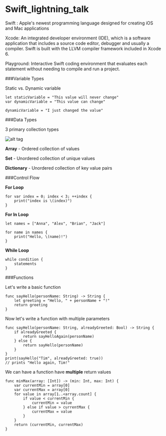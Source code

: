 # Swift_lightning_talk

Swift : 
Apple's newest programming language designed for creating iOS and Mac applications

Xcode:
An integrated developer environment (IDE), which is a software application that includes a source code editor, debugger and usually a compiler. Swift is built with the LLVM compiler framework included in Xcode 6.

Playground: 
Interactive Swift coding environment that evaluates each statement without needing to compile and run a project. 

###Variable Types 

Static vs. Dynamic variable 

```
let staticVariable = "This value will never change"
var dynamicVariable = "This value can change"

dynamicVariable = "I just changed the value"

```

###Data Types

3 primary collection types

![alt tag](https://developer.apple.com/library/prerelease/ios/documentation/Swift/Conceptual/Swift_Programming_Language/Art/CollectionTypes_intro_2x.png)

**Array** - Ordered collection of values

**Set** - Unordered collection of unique values

**Dictionary** - Unordered collection of key value pairs

###Control Flow

**For Loop**

```
for var index = 0; index < 3; ++index {
    print("index is \(index)")
}
```

**For In Loop**

```
let names = ["Anna", "Alex", "Brian", "Jack"]

for name in names {
    print("Hello, \(name)!")
}
```

**While Loop**

```
while condition {
    statements
}
```

###Functions

Let's write a basic function

```
func sayHello(personName: String) -> String {
    let greeting = "Hello, " + personName + "!"
    return greeting
}
```

Now let's write a function with multiple parameters

```
func sayHello(personName: String, alreadyGreeted: Bool) -> String {
    if alreadyGreeted {
        return sayHelloAgain(personName)
    } else {
        return sayHello(personName)
    }
}
print(sayHello("Tim", alreadyGreeted: true))
// prints "Hello again, Tim!"
```

We can have a function have **multiple** return values

```
func minMax(array: [Int]) -> (min: Int, max: Int) {
    var currentMin = array[0]
    var currentMax = array[0]
    for value in array[1..<array.count] {
        if value < currentMin {
            currentMin = value
        } else if value > currentMax {
            currentMax = value
        }
    }
    return (currentMin, currentMax)
}
```






